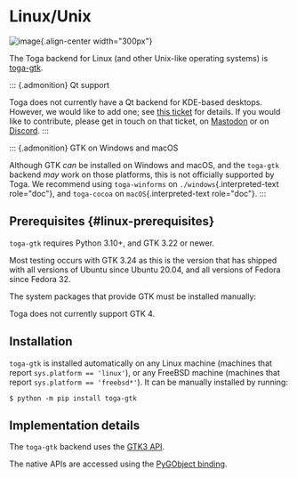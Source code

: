 # Linux/Unix

![image](/reference/screenshots/gtk.png){.align-center width="300px"}

The Toga backend for Linux (and other Unix-like operating systems) is
[toga-gtk](https://github.com/beeware/toga/tree/main/gtk).

::: {.admonition}
Qt support

Toga does not currently have a Qt backend for KDE-based desktops.
However, we would like to add one; see [this
ticket](https://github.com/beeware/toga/issues/1142) for details. If you
would like to contribute, please get in touch on that ticket, on
[Mastodon](https://fosstodon.org/@beeware) or on
[Discord](https://beeware.org/bee/chat/).
:::

::: {.admonition}
GTK on Windows and macOS

Although GTK *can* be installed on Windows and macOS, and the `toga-gtk`
backend *may* work on those platforms, this is not officially supported
by Toga. We recommend using `toga-winforms` on
`./windows`{.interpreted-text role="doc"}, and `toga-cocoa` on
`macOS`{.interpreted-text role="doc"}.
:::

## Prerequisites {#linux-prerequisites}

`toga-gtk` requires Python 3.10+, and GTK 3.22 or newer.

Most testing occurs with GTK 3.24 as this is the version that has
shipped with all versions of Ubuntu since Ubuntu 20.04, and all versions
of Fedora since Fedora 32.

The system packages that provide GTK must be installed manually:

Toga does not currently support GTK 4.

## Installation

`toga-gtk` is installed automatically on any Linux machine (machines
that report `sys.platform == 'linux'`), or any FreeBSD machine (machines
that report `sys.platform == 'freebsd*'`). It can be manually installed
by running:

``` console
$ python -m pip install toga-gtk
```

## Implementation details

The `toga-gtk` backend uses the [GTK3 API](https://docs.gtk.org/gtk3/).

The native APIs are accessed using the [PyGObject
binding](https://pygobject.readthedocs.io).
